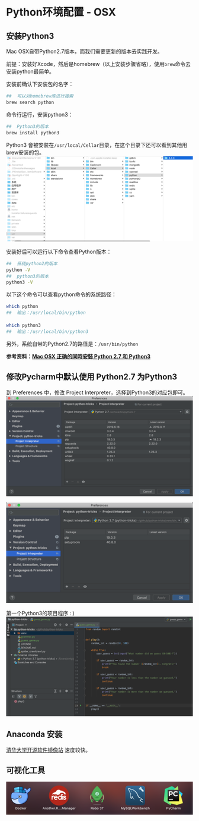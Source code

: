 # Python环境配置 - OSX
##  安装Python3
Mac OSX自带Python2.7版本，而我们需要更新的版本去实践开发。

前提：安装好Xcode，然后是homebrew（以上安装步骤省略），使用`brew`命令去安装python最简单。

安装前确认下安装包的名字：
```bash
##  可以对homebrew库进行搜索
brew search python
```

命令行运行，安装python3：
```bash
##  Python3的版本
brew install python3
```

Python3 會被安裝在`/usr/local/Cellar`目录，在这个目录下还可以看到其他用brew安装的包。
![](./_image/2019-09-16/2019-09-16-17-56-57.png)

安装好后可以运行以下命令查看Python版本：
```bash
##  系统python2的版本
python -V
##  python3的版本
python3 -V
```

以下这个命令可以查看python命令的系统路径：
```bash
which python
##  输出：/usr/local/bin/python

which python3
##  输出：/usr/local/bin/python3
```

另外，系统自带的Python2.7的路径是：`/usr/bin/python`

**参考资料：[Mac OSX 正确的同時安裝 Python 2.7 和 Python3](https://stringpiggy.hpd.io/mac-osx-python3-dual-install/#step4)**

##  修改Pycharm中默认使用 Python2.7 为Python3
到 Preferences 中，修改 Project Interpreter，选择到Python3的对应包即可。
![](./_image/2019-09-16/2019-09-16-17-45-06.png)

![](./_image/2019-09-16/2019-09-16-18-01-52.png)

第一个Python3的项目程序 : )
![](./_image/2019-09-16/2019-09-16-18-01-20.png)

##  Anaconda 安装
[清华大学开源软件镜像站](https://mirror.tuna.tsinghua.edu.cn/help/anaconda/) 速度较快。

##  可视化工具
![](./_image/2019-09-16/2019-09-27-14-30-48.png)

